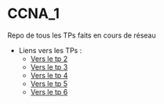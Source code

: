 # CCNA_1
Repo de tous les TPs faits en cours de réseau

* Liens vers les TPs :
    * [Vers le tp 2](/tp2)
    * [Vers le tp 3](/tp3)
    * [Vers le tp 4](/tp4)
    * [Vers le tp 5](/tp5)
    * [Vers le tp 6](/tp6)
